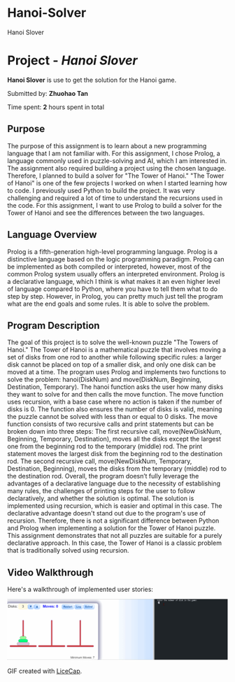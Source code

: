 # Hanoi-Solver

Hanoi Slover 

# Project - *Hanoi Slover*

**Hanoi Slover** is use to get the solution for the Hanoi game.

Submitted by: **Zhuohao Tan**

Time spent: **2** hours spent in total


## Purpose
The purpose of this assignment is to learn about a new programming language that I am not familiar with. For this assignment, I chose Prolog, a language commonly used in puzzle-solving and AI, which I am interested in. The assignment also required building a project using the chosen language. Therefore, I planned to build a solver for "The Tower of Hanoi."
"The Tower of Hanoi" is one of the few projects I worked on when I started learning how to code. I previously used Python to build the project. It was very challenging and required a lot of time to understand the recursions used in the code. For this assignment, I want to use Prolog to build a solver for the Tower of Hanoi and see the differences between the two languages.


## Language Overview
Prolog is a fifth-generation high-level programming language. Prolog is a distinctive language based on the logic programming paradigm. Prolog can be implemented as both compiled or interpreted, however, most of the common Prolog system usually offers an interpreted environment. Prolog is a declarative language, which I think is what makes it an even higher level of language compared to Python, where you have to tell them what to do step by step. However, in Prolog, you can pretty much just tell the program what are the end goals and some rules. It is able to solve the problem. 


## Program Description 
The goal of this project is to solve the well-known puzzle "The Towers of Hanoi." The Tower of Hanoi is a mathematical puzzle that involves moving a set of disks from one rod to another while following specific rules: a larger disk cannot be placed on top of a smaller disk, and only one disk can be moved at a time. The program uses Prolog and implements two functions to solve the problem: hanoi(DiskNum) and move(DiskNum, Beginning, Destination, Temporary).
The hanoi function asks the user how many disks they want to solve for and then calls the move function. The move function uses recursion, with a base case where no action is taken if the number of disks is 0. The function also ensures the number of disks is valid, meaning the puzzle cannot be solved with less than or equal to 0 disks. The move function consists of two recursive calls and print statements but can be broken down into three steps:
The first recursive call, move(NewDiskNum, Beginning, Temporary, Destination), moves all the disks except the largest one from the beginning rod to the temporary (middle) rod.
The print statement moves the largest disk from the beginning rod to the destination rod.
The second recursive call, move(NewDiskNum, Temporary, Destination, Beginning), moves the disks from the temporary (middle) rod to the destination rod.
Overall, the program doesn’t fully leverage the advantages of a declarative language due to the necessity of establishing many rules, the challenges of printing steps for the user to follow declaratively, and whether the solution is optimal. The solution is implemented using recursion, which is easier and optimal in this case. The declarative advantage doesn't stand out due to the program's use of recursion. Therefore, there is not a significant difference between Python and Prolog when implementing a solution for the Tower of Hanoi puzzle. This assignment demonstrates that not all puzzles are suitable for a purely declarative approach. In this case, the Tower of Hanoi is a classic problem that is traditionally solved using recursion.



## Video Walkthrough

Here's a walkthrough of implemented user stories:

<img src='hanoi.gif' title='Video Walkthrough' width='' alt='Video Walkthrough' />

GIF created with [LiceCap](http://www.cockos.com/licecap/).

